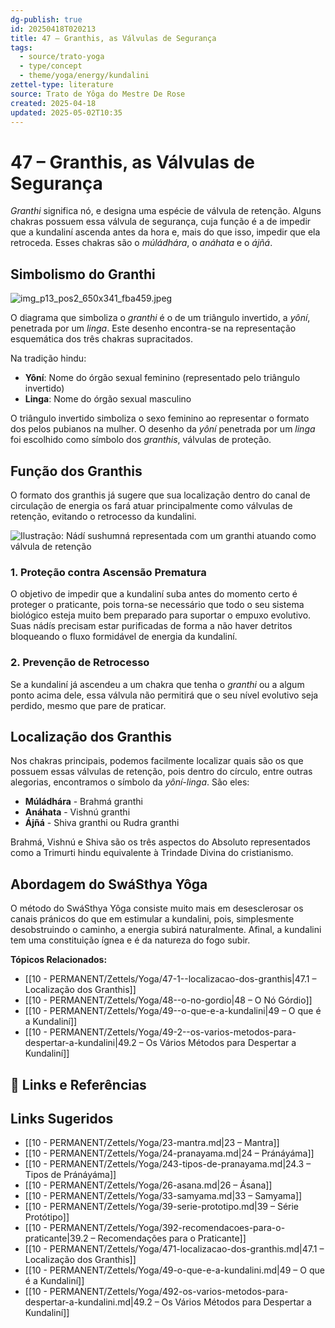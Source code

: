 ```yaml
---
dg-publish: true
id: 20250418T020213
title: 47 – Granthis, as Válvulas de Segurança
tags:
  - source/trato-yoga
  - type/concept
  - theme/yoga/energy/kundalini
zettel-type: literature
source: Trato de Yôga do Mestre De Rose
created: 2025-04-18
updated: 2025-05-02T10:35
---
```


# 47 – Granthis, as Válvulas de Segurança

*Granthi* significa nó, e designa uma espécie de válvula de retenção. Alguns chakras possuem essa válvula de segurança, cuja função é a de impedir que a kundaliní ascenda antes da hora e, mais do que isso, impedir que ela retroceda. Esses chakras são o *múládhára*, o *anáhata* e o *ájñá*.

## Simbolismo do Granthi

![img_p13_pos2_650x341_fba459.jpeg](/img/user/images/img_p13_pos2_650x341_fba459.jpeg)

O diagrama que simboliza o *granthi* é o de um triângulo invertido, a *yôní*, penetrada por um *linga*. Este desenho encontra-se na representação esquemática dos três chakras supracitados.

Na tradição hindu:
- **Yôní**: Nome do órgão sexual feminino (representado pelo triângulo invertido)
- **Linga**: Nome do órgão sexual masculino

O triângulo invertido simboliza o sexo feminino ao representar o formato dos pelos pubianos na mulher. O desenho da *yôní* penetrada por um *linga* foi escolhido como símbolo dos *granthis*, válvulas de proteção.

## Função dos Granthis

O formato dos granthis já sugere que sua localização dentro do canal de circulação de energia os fará atuar principalmente como válvulas de retenção, evitando o retrocesso da kundalini.

![Ilustração: Nádí sushumná representada com um granthi atuando como válvula de retenção](/img_p13_pos2_650x341_fba459.jpeg)

### 1. Proteção contra Ascensão Prematura

O objetivo de impedir que a kundaliní suba antes do momento certo é proteger o praticante, pois torna-se necessário que todo o seu sistema biológico esteja muito bem preparado para suportar o empuxo evolutivo. Suas nádís precisam estar purificadas de forma a não haver detritos bloqueando o fluxo formidável de energia da kundaliní.

### 2. Prevenção de Retrocesso

Se a kundaliní já ascendeu a um chakra que tenha o *granthi* ou a algum ponto acima dele, essa válvula não permitirá que o seu nível evolutivo seja perdido, mesmo que pare de praticar.

## Localização dos Granthis

Nos chakras principais, podemos facilmente localizar quais são os que possuem essas válvulas de retenção, pois dentro do círculo, entre outras alegorias, encontramos o símbolo da *yôní-linga*. São eles:

- **Múládhára** - Brahmá granthi
- **Anáhata** - Vishnú granthi
- **Ájñá** - Shiva granthi ou Rudra granthi

Brahmá, Vishnú e Shiva são os três aspectos do Absoluto representados como a Trimurti hindu equivalente à Trindade Divina do cristianismo.

## Abordagem do SwáSthya Yôga

O método do SwáSthya Yôga consiste muito mais em desesclerosar os canais pránicos do que em estimular a kundalini, pois, simplesmente desobstruindo o caminho, a energia subirá naturalmente. Afinal, a kundalini tem uma constituição ígnea e é da natureza do fogo subir.

**Tópicos Relacionados:**
- [[10 - PERMANENT/Zettels/Yoga/47-1--localizacao-dos-granthis\|47.1 – Localização dos Granthis]]
- [[10 - PERMANENT/Zettels/Yoga/48--o-no-gordio\|48 – O Nó Górdio]]
- [[10 - PERMANENT/Zettels/Yoga/49--o-que-e-a-kundalini\|49 – O que é a Kundaliní]]
- [[10 - PERMANENT/Zettels/Yoga/49-2--os-varios-metodos-para-despertar-a-kundalini\|49.2 – Os Vários Métodos para Despertar a Kundaliní]]

## 🔗 Links e Referências

## Links Sugeridos

- [[10 - PERMANENT/Zettels/Yoga/23-mantra.md\|23 – Mantra]]
- [[10 - PERMANENT/Zettels/Yoga/24-pranayama.md\|24 – Pránáyáma]]
- [[10 - PERMANENT/Zettels/Yoga/243-tipos-de-pranayama.md\|24.3 – Tipos de Pránáyáma]]
- [[10 - PERMANENT/Zettels/Yoga/26-asana.md\|26 – Ásana]]
- [[10 - PERMANENT/Zettels/Yoga/33-samyama.md\|33 – Samyama]]
- [[10 - PERMANENT/Zettels/Yoga/39-serie-prototipo.md\|39 – Série Protótipo]]
- [[10 - PERMANENT/Zettels/Yoga/392-recomendacoes-para-o-praticante\|39.2 – Recomendações para o Praticante]]
- [[10 - PERMANENT/Zettels/Yoga/471-localizacao-dos-granthis.md\|47.1 – Localização dos Granthis]]
- [[10 - PERMANENT/Zettels/Yoga/49-o-que-e-a-kundalini.md\|49 – O que é a Kundaliní]]
- [[10 - PERMANENT/Zettels/Yoga/492-os-varios-metodos-para-despertar-a-kundalini.md\|49.2 – Os Vários Métodos para Despertar a Kundaliní]]